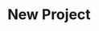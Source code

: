 ---
description: Creation of a new data project
id_: newproject
issues:
- num: 44
  title: Movie Dialogue and Closed Caption Data
  url: https://github.com/sscu-budapest/sscu-budapest.github.io/issues/44
- num: 58
  title: ingatlan.com dataset
  url: https://github.com/sscu-budapest/sscu-budapest.github.io/issues/58
- num: 75
  title: GTFS dataset
  url: https://github.com/sscu-budapest/sscu-budapest.github.io/issues/75
- num: 13
  title: Twitter Academic API
  url: https://github.com/sscu-budapest/sscu-budapest.github.io/issues/13
- num: 41
  title: Python Package Index
  url: https://github.com/sscu-budapest/sscu-budapest.github.io/issues/41
- num: 36
  title: Portfolio Financial Forum
  url: https://github.com/sscu-budapest/sscu-budapest.github.io/issues/36
- num: 16
  title: GitHub Collaboration Information
  url: https://github.com/sscu-budapest/sscu-budapest.github.io/issues/16
- num: 60
  title: polygons of hungarian election zones
  url: https://github.com/sscu-budapest/sscu-budapest.github.io/issues/60
layout: label
parent: Reports
title: New Project
---
